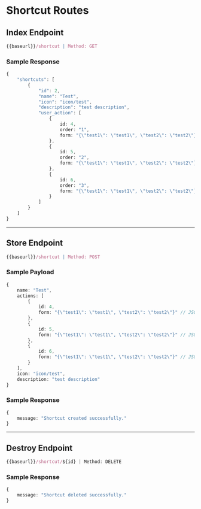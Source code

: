 # Shortcut Routes

## Index Endpoint

```typescript
{{baseurl}}/shortcut | Method: GET
```

### Sample Response

```typescript
{
    "shortcuts": [
        {
            "id": 2,
            "name": "Test",
            "icon": "icon/test",
            "description": "test description",
            "user_action": [
                {
                    id: 4,
                    order: "1",
                    form: "{\"test1\": \"test1\", \"test2\": \"test2\"}"// JSON String
                },
                {
                    id: 5,
                    order: "2",
                    form: "{\"test1\": \"test1\", \"test2\": \"test2\"}" // JSON String
                },
                {
                    id: 6,
                    order: "3",
                    form: "{\"test1\": \"test1\", \"test2\": \"test2\"}" // JSON String
                }
            ]
        }
    ]
}
```

---

## Store Endpoint

```typescript
{{baseurl}}/shortcut | Method: POST
```

### Sample Payload

```typescript
{
    name: "Test",
    actions: [
        {
            id: 4,
            form: "{\"test1\": \"test1\", \"test2\": \"test2\"}" // JSON String
        },
        {
            id: 5,
            form: "{\"test1\": \"test1\", \"test2\": \"test2\"}" // JSON String
        },
        {
            id: 6,
            form: "{\"test1\": \"test1\", \"test2\": \"test2\"}" // JSON String
        }
    ],
    icon: "icon/test",
    description: "test description"
}
```

### Sample Response

```typescript
{
    message: "Shortcut created successfully."
}
```

---

## Destroy Endpoint

```typescript
{{baseurl}}/shortcut/${id} | Method: DELETE
```

### Sample Response

```typescript
{
    message: "Shortcut deleted successfully."
}
```
